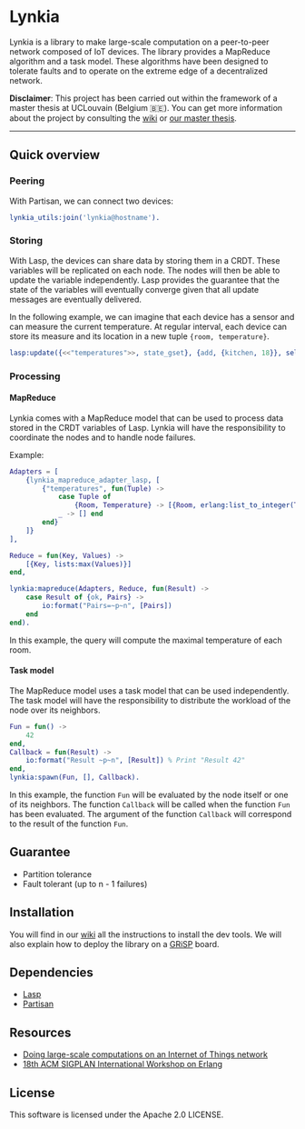 # Lynkia 

<!-- What is Lynkia ? -->

Lynkia is a library to make large-scale computation on a peer-to-peer network composed of IoT devices. The library provides a MapReduce algorithm and a task model. These algorithms have been designed to tolerate faults and to operate on the extreme edge of a decentralized network.

**Disclaimer**: This project has been carried out within the framework of a master thesis at UCLouvain (Belgium :belgium:). You can get more information about the project by consulting the [wiki](https://github.com/lynkia/lynkia/wiki) or [our master thesis](https://dial.uclouvain.be/memoire/ucl/object/thesis:26489).

---

## Quick overview

### Peering

With Partisan, we can connect two devices:

```erlang
lynkia_utils:join('lynkia@hostname').
```

### Storing

With Lasp, the devices can share data by storing them in a CRDT. These variables will be replicated on each node. The nodes will then be able to update the variable independently. Lasp provides the guarantee that the state of the variables will eventually converge given that all update messages are eventually delivered.

In the following example, we can imagine that each device has a sensor and can measure the current temperature. At regular interval, each device can store its measure and its location in a new tuple `{room, temperature}`.

```erlang
lasp:update({<<"temperatures">>, state_gset}, {add, {kitchen, 18}}, self()).
```

### Processing

#### MapReduce

Lynkia comes with a MapReduce model that can be used to process data stored in the CRDT variables of Lasp. Lynkia will have the responsibility to coordinate the nodes and to handle node failures.

Example:

```erlang
Adapters = [
    {lynkia_mapreduce_adapter_lasp, [
        {"temperatures", fun(Tuple) ->
            case Tuple of
                {Room, Temperature} -> [{Room, erlang:list_to_integer(Temperature)}];
            _ -> [] end
        end}
    ]}
],

Reduce = fun(Key, Values) ->
    [{Key, lists:max(Values)}]
end,

lynkia:mapreduce(Adapters, Reduce, fun(Result) ->
    case Result of {ok, Pairs} ->
        io:format("Pairs=~p~n", [Pairs])
    end
end).
```

In this example, the query will compute the maximal temperature of each room.

#### Task model

The MapReduce model uses a task model that can be used independently. The task model will have the responsibility to distribute the workload of the node over its neighbors.

```erlang
Fun = fun() -> 
    42
end,
Callback = fun(Result) ->
    io:format("Result ~p~n", [Result]) % Print "Result 42"
end,
lynkia:spawn(Fun, [], Callback).
```

In this example, the function `Fun` will be evaluated by the node itself or one of its neighbors. The function `Callback` will be called when the function `Fun` has been evaluated. The argument of the function `Callback` will correspond to the result of the function `Fun`.

## Guarantee

- Partition tolerance
- Fault tolerant (up to n - 1 failures)

## Installation

You will find in our [wiki](https://github.com/lynkia/lynkia/wiki/Getting-started) all the instructions to install the dev tools. We will also explain how to deploy the library on a [GRiSP](https://www.grisp.org/) board.

## Dependencies

- [Lasp](https://github.com/lasp-lang/lasp)
- [Partisan](https://github.com/lasp-lang/partisan)

## Resources

- [Doing large-scale computations on an Internet of Things network](https://dial.uclouvain.be/memoire/ucl/object/thesis:26489)
- [18th ACM SIGPLAN International Workshop on Erlang](https://www.info.ucl.ac.be/~pvr/LivingOnTheEdge.pdf)

## License

This software is licensed under the Apache 2.0 LICENSE.
